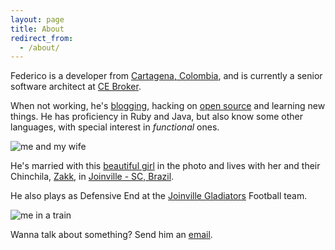 ```yaml
---
layout: page
title: About
redirect_from:
  - /about/
---
```


Federico is a developer from
[Cartagena, Colombia](http://goo.gl/maps/9HZwe),
and is currently a senior software architect at
[CE Broker](https://www.cebroker.com).

<div class="github-cards">
  <div class="github-card" data-github="thelaxtsamurai"></div>
</div>

When not working, he's [blogging](http://carlosbecker.com),
hacking on [open source](https://github.com/caarlos0)
and learning new things. He has proficiency in Ruby and Java, but also
know some other languages, with special interest in _functional_ ones.

![me and my wife](/public/images/about.jpg)

He's married with this [beautiful girl](http://twitter.com/carinemeyer) in the
photo and lives with her and their Chinchila,
[Zakk](http://www.youtube.com/watch?v=YtWlIPGpxTc),
in [Joinville - SC, Brazil](http://goo.gl/maps/9tvI4).

He also plays as Defensive End at the [Joinville Gladiators][glads] Football
team.

![me in a train](/public/images/glads.jpg)

[glads]: http://www.joinvillegladiators.com.br

Wanna talk about something? Send him an [email](mailto:federico.v.garcia@gmail.com).

<script src="http://lab.lepture.com/github-cards/widget.js"></script>